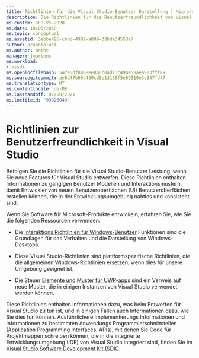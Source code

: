 ```yaml
---
title: Richtlinien für die Visual Studio-Benutzer Darstellung | Microsoft-Dokumentation
description: Die Richtlinien für die Benutzerfreundlichkeit von Visual Studio enthalten gängige Benutzer Modelle und Interaktionsmuster, um eine konsistente Benutzererfahrung für neue Features zu erzielen.
ms.custom: SEO-VS-2020
ms.date: 10/05/2018
ms.topic: conceptual
ms.assetid: 3abbe495-cbbc-4982-a809-38bda34553a7
author: acangialosi
ms.author: anthc
manager: jmartens
ms.workload:
- vssdk
ms.openlocfilehash: 5afe5df8808ee8b0c8ad13c494e58aea903fff89
ms.sourcegitcommit: ae6d47b09a439cd0e13180f5e89510e3e347fd47
ms.translationtype: MT
ms.contentlocale: de-DE
ms.lasthandoff: 02/08/2021
ms.locfileid: "99926049"
---
```

# <a name="visual-studio-user-experience-guidelines"></a>Richtlinien zur Benutzerfreundlichkeit in Visual Studio
Befolgen Sie die Richtlinien für die Visual Studio-Benutzer Leistung, wenn Sie neue Features für Visual Studio entwerfen. Diese Richtlinien enthalten Informationen zu gängigen Benutzer Modellen und Interaktionsmustern, damit Entwickler von neuen Benutzeroberflächen (UI) Benutzeroberflächen erstellen können, die in der Entwicklungsumgebung nahtlos und konsistent sind.

Wenn Sie Software für Microsoft-Produkte entwickeln, erfahren Sie, wie Sie die folgenden Ressourcen verwenden:

- Die [Interaktions Richtlinien für Windows-Benutzer](/windows/win32/uxguide/guidelines) Funktionen sind die Grundlagen für das Verhalten und die Darstellung von Windows-Desktops.

- Diese Visual Studio-Richtlinien sind plattformspezifische Richtlinien, die die allgemeinen Windows-Richtlinien ersetzen, wenn dies für unsere Umgebung geeignet ist.

- Die Steuer [Elemente und Muster für UWP-apps](/windows/uwp/design/controls-and-patterns) sind ein Verweis auf neue Muster, die in einigen Instanzen von Visual Studio verwendet werden können.

Diese Richtlinien enthalten Informationen dazu, was beim Entwerfen für Visual Studio zu tun ist, und in einigen Fällen auch Informationen dazu, wie Sie dies tun können. Ausführlichere Implementierungs Informationen und Informationen zu bestimmten Anwendungs Programmierschnittstellen (Application Programming Interfaces, APIs), mit denen Sie Code für Projektmappen schreiben können, die in die integrierte Entwicklungsumgebung (IDE) von Visual Studio integriert sind, finden Sie im [Visual Studio Software Development Kit (SDK)](../visual-studio-sdk.md).
